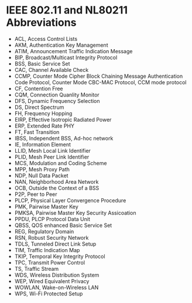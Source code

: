# IEEE 802.11 and NL80211 Abbreviations

 - ACL, Access Control Lists
 - AKM, Authentication Key Management
 - ATIM, Announcement Traffic Indication Message
 - BIP, Broadcast/Multicast Integrity Protocol
 - BSS, Basic Service Set
 - CAC, Channel Available Check
 - CCMP, Counter Mode Cipher Block Chaining Message Authentication Code
         Protocol, Counter Mode CBC-MAC Protocol, CCM mode protocol
 - CF, Contention Free
 - CQM, Connection Quanlity Monitor
 - DFS, Dynamic Frequency Selection
 - DS, Direct Spectrum
 - FH, Frequency Hopping
 - EIRP, Effective Isotropic Radiated Power
 - ERP, Extended Rate PHY
 - FT, Fast Transition
 - IBSS, Independent BSS, Ad-hoc network
 - IE, Information Element
 - LLID, Mesh Local Link Identifier
 - PLID, Mesh Peer Link Identifier
 - MCS, Modulation and Coding Scheme
 - MPP, Mesh Proxy Path
 - NDP, Null Data Packet
 - NAN, Neighborhood Area Network
 - OCB, Outside the Context of a BSS
 - P2P, Peer to Peer
 - PLCP, Physical Layer Convergence Procedure
 - PMK, Pairwise Master Key
 - PMKSA, Pairwise Master Key Security Assicoation
 - PPDU, PLCP Protocol Data Unit
 - QBSS, QOS enhanced Basic Service Set
 - REG, Regulatory Domain
 - RSN, Robust Security Network
 - TDLS, Tunneled Direct Link Setup
 - TIM, Traffic Indication Map 
 - TKIP, Temporal Key Integrity Protocol
 - TPC, Transmit Power Control
 - TS, Traffic Stream
 - WDS, Wireless Distribution System
 - WEP, Wired Equivalent Privacy
 - WOWLAN, Wake-on-Wireless LAN
 - WPS, Wi-Fi Protected Setup
